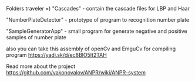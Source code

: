 Folders traveler =)
"Cascades" - contain the cascade files for LBP and Haar

"NumberPlateDetector" - prototype of program to recognition number plate

"SampleGeneratorApp" - small program for generate negative and positive samples of number plate

also you can take this assembly of openCv and EmguCv for compiling program https://yadi.sk/d/ec8BlO5lt2TAH

Read more about the project https://github.com/vakonovalov/ANPR/wiki/ANPR-system
